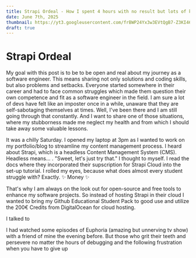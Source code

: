 ```yaml
---
title: Strapi Ordeal - How I spent 4 hours with no result but lots of knowledge
date: June 7th, 2025
thumbnail: https://yt3.googleusercontent.com/frBWP24Yx3w3EVtQgB7-Z3KI46w272tn3ZCBbpHfaQutVnMHe49-fLutBRUgfP3hO9iQQYokkg=s900-c-k-c0x00ffffff-no-rj
draft: true
---
```


# Strapi Ordeal

My goal with this post is to be to be open and real about my journey as a software engineer. This means sharing not only solutions and coding skills, but also problems and setbacks. Everyone started somewhere in their career and had to face common struggles which made them question their own competence and fit as a software engineer in the field. I am sure a lot of devs have felt like an imposter once in a while, unaware that they are self-sabotaging themselves at times. Well, I've been there and I am still going through that constantly. And I want to share one of those situations, where my stubborness made me neglect my health and from which I should take away some valuable lessons.

It was a chilly Saturday. I opened my laptop at 3pm as I wanted to work on my portfolio/blog to streamline my content management process. I heard about Strapi, which is a headless Content Management System (CMS). Headless means... . "Sweet, let's just try that." I thought to myself. I read the docs where they incorporated their supscription for Strapi Cloud into the set-up tutorial. I rolled my eyes, because what does almost every student struggle with? Exactly. ✨ Money ✨

That's why I am always on the look out for open-source and free tools to enhance my software projects. So instead of hosting Strapi in their cloud I wanted to bring my Github Educational Student Pack to good use and utilize the 200€ Credits from DigitalOcean for cloud hosting.

I talked to

I had watched some episodes of Euphoria (amazing but unnerving tv show) with a friend of mine the evening before.
But those who grit their teeth and persevere no matter the hours of debugging and the following frustration when you have to give up
